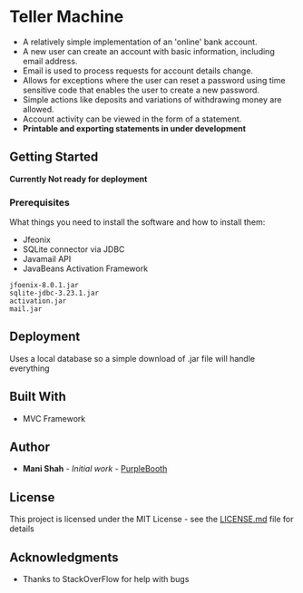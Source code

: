 # Teller Machine

* A relatively simple implementation of an 'online' bank account. 
* A new user can create an account with basic information, including email address. 
* Email is used to process requests for account details change.
* Allows for exceptions where the user can reset a password using time sensitive code that enables the user to create a new password. 
* Simple actions like deposits and variations of withdrawing money are allowed.
* Account activity can be viewed in the form of a statement.
* ****Printable and exporting statements in under development****

## Getting Started

****Currently Not ready for deployment****

### Prerequisites

What things you need to install the software and how to install them:
- Jfeonix
- SQLite connector via JDBC
- Javamail API
- JavaBeans Activation Framework

```
jfoenix-8.0.1.jar
sqlite-jdbc-3.23.1.jar
activation.jar
mail.jar
```
## Deployment

Uses a local database so a simple download of .jar file will handle everything

## Built With

* MVC Framework

## Author

* **Mani Shah** - *Initial work* - [PurpleBooth](https://github.com/Mani9723)

## License

This project is licensed under the MIT License - see the [LICENSE.md](LICENSE.md) file for details

## Acknowledgments

* Thanks to StackOverFlow for help with bugs
